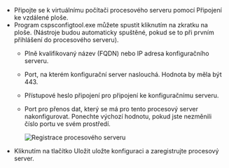 * Připojte se k virtuálnímu počítači procesového serveru pomocí Připojení ke vzdálené ploše.
* Program cspsconfigtool.exe můžete spustit kliknutím na zkratku na ploše. (Nástroje budou automaticky spuštěné, pokud se to při prvním přihlášení do procesového serveru).
  - Plně kvalifikovaný název (FQDN) nebo IP adresa konfiguračního serveru.
  - Port, na kterém konfigurační server naslouchá. Hodnota by měla být 443.
  - Přístupové heslo připojení pro připojení ke konfiguračnímu serveru.
  - Port pro přenos dat, který se má pro tento procesový server nakonfigurovat. Ponechte výchozí hodnotu, pokud jste nezměnili číslo portu ve svém prostředí.

    ![Registrace procesového serveru](./media/site-recovery-vmware-register-process-server/register-ps.png)
* Kliknutím na tlačítko Uložit uložte konfiguraci a zaregistrujte procesový server.
